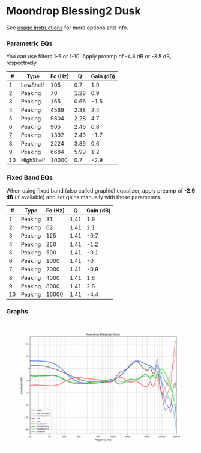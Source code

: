 # Moondrop Blessing2 Dusk
See [usage instructions](https://github.com/jaakkopasanen/AutoEq#usage) for more options and info.

### Parametric EQs
You can use filters 1-5 or 1-10. Apply preamp of -4.8 dB or -3.5 dB, respectively.

|   # | Type      |   Fc (Hz) |    Q |   Gain (dB) |
|-----|-----------|-----------|------|-------------|
|   1 | LowShelf  |       105 | 0.7  |         1.9 |
|   2 | Peaking   |        70 | 1.28 |         0.9 |
|   3 | Peaking   |       165 | 0.66 |        -1.5 |
|   4 | Peaking   |      4569 | 2.38 |         2.4 |
|   5 | Peaking   |      9804 | 2.28 |         4.7 |
|   6 | Peaking   |       905 | 2.46 |         0.8 |
|   7 | Peaking   |      1392 | 2.43 |        -1.7 |
|   8 | Peaking   |      2224 | 3.89 |         0.6 |
|   9 | Peaking   |      6684 | 5.99 |         1.2 |
|  10 | HighShelf |     10000 | 0.7  |        -2.9 |

### Fixed Band EQs
When using fixed band (also called graphic) equalizer, apply preamp of **-2.9 dB** (if available) and set gains manually with these parameters.

|   # | Type    |   Fc (Hz) |    Q |   Gain (dB) |
|-----|---------|-----------|------|-------------|
|   1 | Peaking |        31 | 1.41 |         1.9 |
|   2 | Peaking |        62 | 1.41 |         2.1 |
|   3 | Peaking |       125 | 1.41 |        -0.7 |
|   4 | Peaking |       250 | 1.41 |        -1.2 |
|   5 | Peaking |       500 | 1.41 |        -0.1 |
|   6 | Peaking |      1000 | 1.41 |        -0   |
|   7 | Peaking |      2000 | 1.41 |        -0.9 |
|   8 | Peaking |      4000 | 1.41 |         1.6 |
|   9 | Peaking |      8000 | 1.41 |         2.8 |
|  10 | Peaking |     16000 | 1.41 |        -4.4 |

### Graphs
![](./Moondrop%20Blessing2%20Dusk.png)
